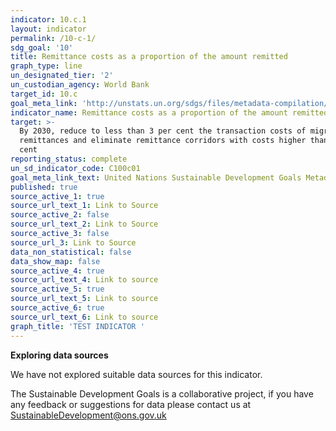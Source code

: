 ```yaml
---
indicator: 10.c.1
layout: indicator
permalink: /10-c-1/
sdg_goal: '10'
title: Remittance costs as a proportion of the amount remitted
graph_type: line
un_designated_tier: '2'
un_custodian_agency: World Bank
target_id: 10.c
goal_meta_link: 'http://unstats.un.org/sdgs/files/metadata-compilation/Metadata-Goal-10.pdf'
indicator_name: Remittance costs as a proportion of the amount remitted
target: >-
  By 2030, reduce to less than 3 per cent the transaction costs of migrant
  remittances and eliminate remittance corridors with costs higher than 5 per
  cent
reporting_status: complete
un_sd_indicator_code: C100c01
goal_meta_link_text: United Nations Sustainable Development Goals Metadata (pdf 564kB)
published: true
source_active_1: true
source_url_text_1: Link to Source
source_active_2: false
source_url_text_2: Link to Source
source_active_3: false
source_url_3: Link to Source
data_non_statistical: false
data_show_map: false
source_active_4: true
source_url_text_4: Link to source
source_active_5: true
source_url_text_5: Link to source
source_active_6: true
source_url_text_6: Link to source
graph_title: 'TEST INDICATOR '
---
```

**Exploring data sources**

We have not explored suitable data sources for this indicator. 

The Sustainable Development Goals is a collaborative project, if you have any feedback or suggestions for data please contact us at <SustainableDevelopment@ons.gov.uk>

